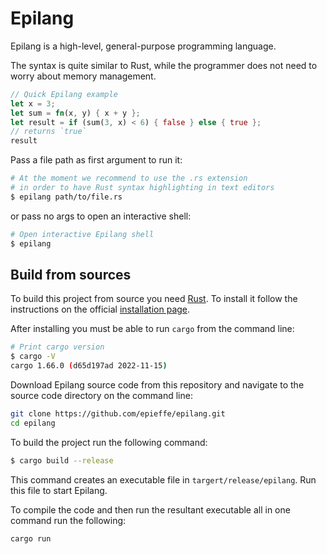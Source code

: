 # Epilang
Epilang is a high-level, general-purpose programming language.

The syntax is quite similar to Rust, while the programmer does not need to worry about memory management.

```rust
// Quick Epilang example
let x = 3;
let sum = fn(x, y) { x + y };
let result = if (sum(3, x) < 6) { false } else { true };
// returns `true`
result
```

Pass a file path as first argument to run it:
```bash
# At the moment we recommend to use the .rs extension
# in order to have Rust syntax highlighting in text editors
$ epilang path/to/file.rs
```

or pass no args to open an interactive shell:
```bash
# Open interactive Epilang shell
$ epilang
```

## Build from sources
To build this project from source you need [Rust](https://www.rust-lang.org/). To install it follow the instructions on the official [installation page](https://www.rust-lang.org/tools/install).

After installing you must be able to run `cargo` from the command line:
```bash
# Print cargo version
$ cargo -V
cargo 1.66.0 (d65d197ad 2022-11-15)
```

Download Epilang source code from this repository and navigate to the source code directory on the command line:
```bash
git clone https://github.com/epieffe/epilang.git
cd epilang
```

To build the project run the following command:
```bash
$ cargo build --release
```
This command creates an executable file in `targert/release/epilang`. Run this file to start Epilang.

To compile the code and then run the resultant executable all in one command run the following:
``` bash
cargo run
```

